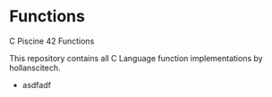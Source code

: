 # Functions
C Piscine 42 Functions

This repository contains all C Language function implementations by hollanscitech. 
* asdfadf
